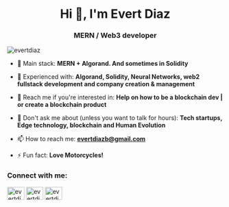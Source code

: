 <h1 align="center">Hi 👋, I'm Evert Diaz</h1>
<h3 align="center">MERN / Web3 developer</h3>

<p align="left"> <img src="https://komarev.com/ghpvc/?username=evertdiaz&label=Profile%20views&color=0e75b6&style=flat" alt="evertdiaz" /> </p>

- 🌱 Main stack: **MERN + Algorand. And sometimes in Solidity**

- 👯 Experienced with: **Algorand, Solidity, Neural Networks, web2 fullstack development and company creation & management**

- 🤝 Reach me if you're interested in: **Help on how to be a blockchain dev | or create a blockchain product**

- 💬 Don't ask me about (unless you want to talk for hours): **Tech startups, Edge technology, blockchain and Human Evolution**

- 📫 How to reach me: **evertdiazb@gmail.com**

- ⚡ Fun fact: **Love Motorcycles!**

<h3 align="left">Connect with me:</h3>
<p align="left">
<a href="https://twitter.com/evertdiazb" target="blank"><img align="center" src="https://raw.githubusercontent.com/rahuldkjain/github-profile-readme-generator/master/src/images/icons/Social/twitter.svg" alt="evertdiazb" height="30" width="40" /></a>
<a href="https://linkedin.com/in/evertdiaz" target="blank"><img align="center" src="https://raw.githubusercontent.com/rahuldkjain/github-profile-readme-generator/master/src/images/icons/Social/linked-in-alt.svg" alt="evertdiaz" height="30" width="40" /></a>
<a href="https://instagram.com/evertdiazb" target="blank"><img align="center" src="https://raw.githubusercontent.com/rahuldkjain/github-profile-readme-generator/master/src/images/icons/Social/instagram.svg" alt="evertdiazb" height="30" width="40" /></a>
</p>

